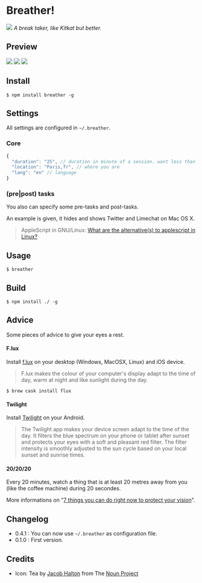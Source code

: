 # Breather!

<img src="https://raw.github.com/kud/breather/master/resources/icon.png"> _A break taker, like Kitkat but better._

## Preview

<img src="https://raw.github.com/kud/breather/master/resources/preview-cli.png">

<img src="https://raw.github.com/kud/breather/master/resources/preview-notifier.png">

<img src="https://raw.github.com/kud/breather/master/resources/preview-notifier2.png">

## Install

```
$ npm install breather -g
```

## Settings

All settings are configured in `~/.breather`.

### Core

```javascript
{
  "duration": "25", // duration in minute of a session. want less than a minute? use float like 0.5
  "location": "Paris,fr", // where you are
  "lang": "en" // language
}
```

### (pre|post) tasks

You also can specify some pre-tasks and post-tasks.

An example is given, it hides and shows Twitter and Limechat on Mac OS X.

> AppleScript in GNU/Linux: [What are the alternative(s) to applescript in Linux?](http://stackoverflow.com/questions/7642299/what-are-the-alternatives-to-applescript-in-linux-how-are-they-different)

## Usage

```
$ breather
```

## Build

```
$ npm install ./ -g
```

## Advice

Some pieces of advice to give your eyes a rest.

#### F.lux

Install [f.lux](http://justgetflux.com/) on your desktop (Windows, MacOSX, Linux) and iOS device.

> F.lux makes the colour of your computer's display adapt to the time of day, warm at night and like sunlight during the day.

```
$ brew cask install flux
```

#### Twilight

Install [Twilight](https://play.google.com/store/apps/details?id=com.urbandroid.lux) on your Android.

> The Twilight app makes your device screen adapt to the time of the day. It filters the blue spectrum on your phone or tablet after sunset and protects your eyes with a soft and pleasant red filter. The filter intensity is smoothly adjusted to the sun cycle based on your local sunset and sunrise times.


#### 20/20/20

Every 20 minutes, watch a thing that is at least 20 metres away from you (like the coffee machine) during 20 secondes.


More informations on "[7 things you can do right now to protect your vision](http://thenextweb.com/lifehacks/2014/04/23/7-things-can-right-now-protect-vision/)".

## Changelog

- 0.4.1 : You can now use `~/.breather` as configuration file.
- 0.1.0 : First version.

## Credits

- Icon: Tea by <a href="http://thenounproject.com/jacob/">Jacob Halton</a> from The <a href="http://thenounproject.com/">Noun Project</a>
